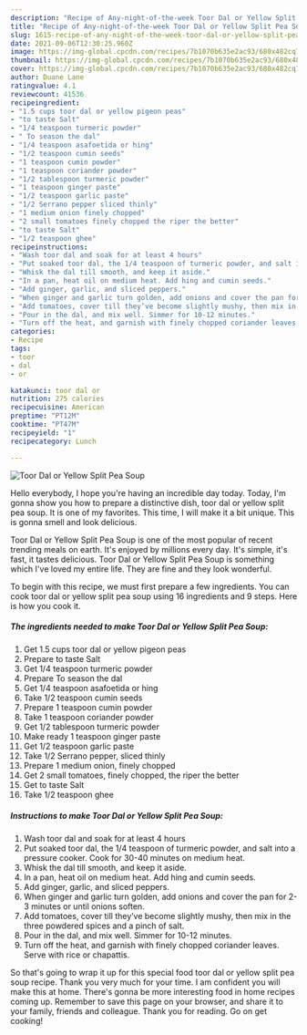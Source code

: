 ```yaml
---
description: "Recipe of Any-night-of-the-week Toor Dal or Yellow Split Pea Soup"
title: "Recipe of Any-night-of-the-week Toor Dal or Yellow Split Pea Soup"
slug: 1615-recipe-of-any-night-of-the-week-toor-dal-or-yellow-split-pea-soup
date: 2021-09-06T12:30:25.960Z
image: https://img-global.cpcdn.com/recipes/7b1070b635e2ac93/680x482cq70/toor-dal-or-yellow-split-pea-soup-recipe-main-photo.jpg
thumbnail: https://img-global.cpcdn.com/recipes/7b1070b635e2ac93/680x482cq70/toor-dal-or-yellow-split-pea-soup-recipe-main-photo.jpg
cover: https://img-global.cpcdn.com/recipes/7b1070b635e2ac93/680x482cq70/toor-dal-or-yellow-split-pea-soup-recipe-main-photo.jpg
author: Duane Lane
ratingvalue: 4.1
reviewcount: 41536
recipeingredient:
- "1.5 cups toor dal or yellow pigeon peas"
- "to taste Salt"
- "1/4 teaspoon turmeric powder"
- " To season the dal"
- "1/4 teaspoon asafoetida or hing"
- "1/2 teaspoon cumin seeds"
- "1 teaspoon cumin powder"
- "1 teaspoon coriander powder"
- "1/2 tablespoon turmeric powder"
- "1 teaspoon ginger paste"
- "1/2 teaspoon garlic paste"
- "1/2 Serrano pepper sliced thinly"
- "1 medium onion finely chopped"
- "2 small tomatoes finely chopped the riper the better"
- "to taste Salt"
- "1/2 teaspoon ghee"
recipeinstructions:
- "Wash toor dal and soak for at least 4 hours"
- "Put soaked toor dal, the 1/4 teaspoon of turmeric powder, and salt into a pressure cooker. Cook for 30-40 minutes on medium heat."
- "Whisk the dal till smooth, and keep it aside."
- "In a pan, heat oil on medium heat. Add hing and cumin seeds."
- "Add ginger, garlic, and sliced peppers."
- "When ginger and garlic turn golden, add onions and cover the pan for 2-3 minutes or until onions soften."
- "Add tomatoes, cover till they’ve become slightly mushy, then mix in the three powdered spices and a pinch of salt."
- "Pour in the dal, and mix well. Simmer for 10-12 minutes."
- "Turn off the heat, and garnish with finely chopped coriander leaves. Serve with rice or chapattis."
categories:
- Recipe
tags:
- toor
- dal
- or

katakunci: toor dal or 
nutrition: 275 calories
recipecuisine: American
preptime: "PT12M"
cooktime: "PT47M"
recipeyield: "1"
recipecategory: Lunch

---
```



![Toor Dal or Yellow Split Pea Soup](https://img-global.cpcdn.com/recipes/7b1070b635e2ac93/680x482cq70/toor-dal-or-yellow-split-pea-soup-recipe-main-photo.jpg)

Hello everybody, I hope you're having an incredible day today. Today, I'm gonna show you how to prepare a distinctive dish, toor dal or yellow split pea soup. It is one of my favorites. This time, I will make it a bit unique. This is gonna smell and look delicious.

Toor Dal or Yellow Split Pea Soup is one of the most popular of recent trending meals on earth. It's enjoyed by millions every day. It's simple, it's fast, it tastes delicious. Toor Dal or Yellow Split Pea Soup is something which I've loved my entire life. They are fine and they look wonderful.




To begin with this recipe, we must first prepare a few ingredients. You can cook toor dal or yellow split pea soup using 16 ingredients and 9 steps. Here is how you cook it.

<!--inarticleads1-->

##### The ingredients needed to make Toor Dal or Yellow Split Pea Soup:

1. Get 1.5 cups toor dal or yellow pigeon peas
1. Prepare to taste Salt
1. Get 1/4 teaspoon turmeric powder
1. Prepare  To season the dal
1. Get 1/4 teaspoon asafoetida or hing
1. Take 1/2 teaspoon cumin seeds
1. Prepare 1 teaspoon cumin powder
1. Take 1 teaspoon coriander powder
1. Get 1/2 tablespoon turmeric powder
1. Make ready 1 teaspoon ginger paste
1. Get 1/2 teaspoon garlic paste
1. Take 1/2 Serrano pepper, sliced thinly
1. Prepare 1 medium onion, finely chopped
1. Get 2 small tomatoes, finely chopped, the riper the better
1. Get to taste Salt
1. Take 1/2 teaspoon ghee




<!--inarticleads2-->

##### Instructions to make Toor Dal or Yellow Split Pea Soup:

1. Wash toor dal and soak for at least 4 hours
1. Put soaked toor dal, the 1/4 teaspoon of turmeric powder, and salt into a pressure cooker. Cook for 30-40 minutes on medium heat.
1. Whisk the dal till smooth, and keep it aside.
1. In a pan, heat oil on medium heat. Add hing and cumin seeds.
1. Add ginger, garlic, and sliced peppers.
1. When ginger and garlic turn golden, add onions and cover the pan for 2-3 minutes or until onions soften.
1. Add tomatoes, cover till they’ve become slightly mushy, then mix in the three powdered spices and a pinch of salt.
1. Pour in the dal, and mix well. Simmer for 10-12 minutes.
1. Turn off the heat, and garnish with finely chopped coriander leaves. Serve with rice or chapattis.




So that's going to wrap it up for this special food toor dal or yellow split pea soup recipe. Thank you very much for your time. I am confident you will make this at home. There's gonna be more interesting food in home recipes coming up. Remember to save this page on your browser, and share it to your family, friends and colleague. Thank you for reading. Go on get cooking!
